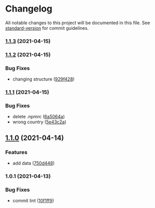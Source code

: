 # Changelog

All notable changes to this project will be documented in this file. See [standard-version](https://github.com/conventional-changelog/standard-version) for commit guidelines.

### [1.1.3](https://github.com/rezarazani/Carchain-Cities/compare/v1.1.2...v1.1.3) (2021-04-15)

### [1.1.2](https://github.com/rezarazani/Carchain-Cities/compare/v1.1.1...v1.1.2) (2021-04-15)


### Bug Fixes

* changing structure ([929f428](https://github.com/rezarazani/Carchain-Cities/commit/929f428170cd3983ec1e3b0f06f8a9c91fb90d8b))

### [1.1.1](https://github.com/rezarazani/Carchain-Cities/compare/v1.1.0...v1.1.1) (2021-04-15)


### Bug Fixes

* delete .npmrc ([6a5064a](https://github.com/rezarazani/Carchain-Cities/commit/6a5064a08297dcd0b821e4876ad408913f37a9ae))
* wrong country ([5e43c2a](https://github.com/rezarazani/Carchain-Cities/commit/5e43c2a9f70490c62aebeafab2c33280c10c4660))

## [1.1.0](https://github.com/rezarazani/Carchain-Cities/compare/v1.0.1...v1.1.0) (2021-04-14)


### Features

* add data ([750d448](https://github.com/rezarazani/Carchain-Cities/commit/750d44808abc66d99ee8e74ee72fa3a0dc5ce43e))

### 1.0.1 (2021-04-13)


### Bug Fixes

* commit lint ([10f1ff9](https://github.com/rezarazani/Carchain-Cities/commit/10f1ff90c7457a232fec4dcf93e61a9a91a0f143))

